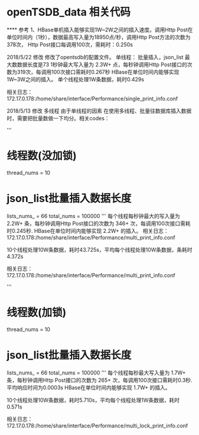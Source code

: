 # openTSDB_data 相关代码

**** 参考
1、HBase单机插入能够实现1W~2W之间的插入速度。调用Http Post在单位时间内（1秒），数据最高写入量为18950点/秒，调用Http Post方法的次数为378次，
Http Post接口每调用100次，需耗时：0.250s


2018/5/22 修改
修改了opentsdb的配置文件。
单线程：
批量插入，json_list 最大数数据长度是73
1秒钟最大写入量为 2.3W+ 点，每秒钟调用Http Post接口的次数为319次，每调用100次接口需耗时0.267秒
HBase在单位时间内能够实现1W~3W之间的插入。
单个线程处理1W条数据，耗时0.429s

相关日志：172.17.0.178:/home/share/interface/Performance/single_print_info.conf



2018/5/13 修改
多线程
由于单线程的因素
在使用多线程、批量往数据库插入数据时，需要把批量数做一下均分。相关codes：

'''
# 线程数(没加锁)
thread_nums = 10
# json_list批量插入数据长度
lists_nums_ = 66
total_nums = 100000
'''
每个线程每秒钟最大的写入量为 2.2W+ 条，每秒钟调用Http Post接口的次数为 346+ 次，每调用100次接口需耗时0.245秒.
HBase在单位时间内能够实现 2.2W+ 的插入。
相关日志：172.17.0.178:/home/share/interface/Performance/multi_print_info.conf

10个线程处理10W条数据，耗时43.725s，平均每个线程处理10W条数据，条耗时4.372s

相关日志：172.17.0.178:/home/share/interface/Performance/multi_print_info.conf


'''
# 线程数(加锁)
thread_nums = 10
# json_list批量插入数据长度
lists_nums_ = 66
total_nums = 100000
'''
每个线程每秒最大写入量为 1.7W+ 条，每秒钟调用Http Post接口的次数为 265+ 次，每调用100次接口需耗时0.3秒.
平均响应时间为0.0003s
HBase在单位时间内能够实现 1.7W+ 的插入。

10个线程处理10W条数据，耗时5.710s，平均每个线程处理1W条数据，耗时0.571s


相关日志：172.17.0.178:/home/share/interface/Performance/multi_lock_print_info.conf














